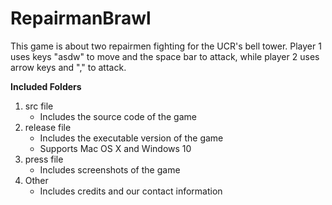 # RepairmanBrawl

This game is about two repairmen fighting for the UCR's bell tower. Player 1 uses keys "asdw" to move and the space bar to attack, while player 2 uses arrow keys and "," to attack.


**Included Folders**
1. src file 
    * Includes the source code of the game
2. release file
    * Includes the executable version of the game
    * Supports Mac OS X and Windows 10
3. press file
    * Includes screenshots of the game
4. Other
    * Includes credits and our contact information
  
